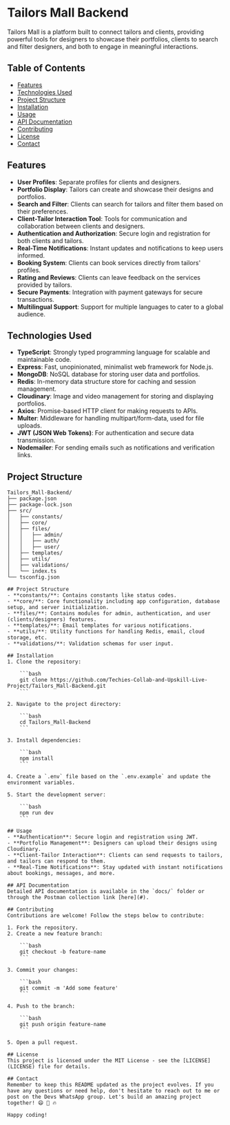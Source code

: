 # Tailors Mall Backend

Tailors Mall is a platform built to connect tailors and clients, providing powerful tools for designers to showcase their portfolios, clients to search and filter designers, and both to engage in meaningful interactions.

## Table of Contents
- [Features](#features)
- [Technologies Used](#technologies-used)
- [Project Structure](#project-structure)
- [Installation](#installation)
- [Usage](#usage)
- [API Documentation](#api-documentation)
- [Contributing](#contributing)
- [License](#license)
- [Contact](#contact)

## Features
- **User Profiles**: Separate profiles for clients and designers.
- **Portfolio Display**: Tailors can create and showcase their designs and portfolios.
- **Search and Filter**: Clients can search for tailors and filter them based on their preferences.
- **Client-Tailor Interaction Tool**: Tools for communication and collaboration between clients and designers.
- **Authentication and Authorization**: Secure login and registration for both clients and tailors.
- **Real-Time Notifications**: Instant updates and notifications to keep users informed.
- **Booking System**: Clients can book services directly from tailors' profiles.
- **Rating and Reviews**: Clients can leave feedback on the services provided by tailors.
- **Secure Payments**: Integration with payment gateways for secure transactions.
- **Multilingual Support**: Support for multiple languages to cater to a global audience.

## Technologies Used
- **TypeScript**: Strongly typed programming language for scalable and maintainable code.
- **Express**: Fast, unopinionated, minimalist web framework for Node.js.
- **MongoDB**: NoSQL database for storing user data and portfolios.
- **Redis**: In-memory data structure store for caching and session management.
- **Cloudinary**: Image and video management for storing and displaying portfolios.
- **Axios**: Promise-based HTTP client for making requests to APIs.
- **Multer**: Middleware for handling multipart/form-data, used for file uploads.
- **JWT (JSON Web Tokens)**: For authentication and secure data transmission.
- **Nodemailer**: For sending emails such as notifications and verification links.

## Project Structure
```plaintext
Tailors_Mall-Backend/
├── package.json
├── package-lock.json
├── src/
│   ├── constants/
│   ├── core/
│   ├── files/
│   │   ├── admin/
│   │   ├── auth/
│   │   ├── user/
│   ├── templates/
│   ├── utils/
│   ├── validations/
│   └── index.ts
└── tsconfig.json
 
## Project Structure
- **constants/**: Contains constants like status codes.
- **core/**: Core functionality including app configuration, database setup, and server initialization.
- **files/**: Contains modules for admin, authentication, and user (clients/designers) features.
- **templates/**: Email templates for various notifications.
- **utils/**: Utility functions for handling Redis, email, cloud storage, etc.
- **validations/**: Validation schemas for user input.

## Installation
1. Clone the repository:

    ```bash
    git clone https://github.com/Techies-Collab-and-Upskill-Live-Project/Tailors_Mall-Backend.git
    ```

2. Navigate to the project directory:

    ```bash
    cd Tailors_Mall-Backend
    ```

3. Install dependencies:

    ```bash
    npm install
    ```

4. Create a `.env` file based on the `.env.example` and update the environment variables.

5. Start the development server:

    ```bash
    npm run dev
    ```

## Usage
- **Authentication**: Secure login and registration using JWT.
- **Portfolio Management**: Designers can upload their designs using Cloudinary.
- **Client-Tailor Interaction**: Clients can send requests to tailors, and tailors can respond to them.
- **Real-Time Notifications**: Stay updated with instant notifications about bookings, messages, and more.

## API Documentation
Detailed API documentation is available in the `docs/` folder or through the Postman collection link [here](#).

## Contributing
Contributions are welcome! Follow the steps below to contribute:

1. Fork the repository.
2. Create a new feature branch:

    ```bash
    git checkout -b feature-name
    ```

3. Commit your changes:

    ```bash
    git commit -m 'Add some feature'
    ```

4. Push to the branch:

    ```bash
    git push origin feature-name
    ```

5. Open a pull request.

## License
This project is licensed under the MIT License - see the [LICENSE](LICENSE) file for details.

## Contact
Remember to keep this README updated as the project evolves. If you have any questions or need help, don't hesitate to reach out to me or post on the Devs WhatsApp group. Let's build an amazing project together! 😄 🚀 🔥

Happy coding!
